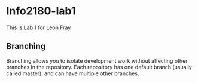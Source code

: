 # Info2180-lab1

This is Lab 1 for Leon Fray

## Branching 

Branching allows you to isolate development work without
affecting other branches in the repository. Each repository
has one default branch (usually called master), and can have
multiple other branches.
